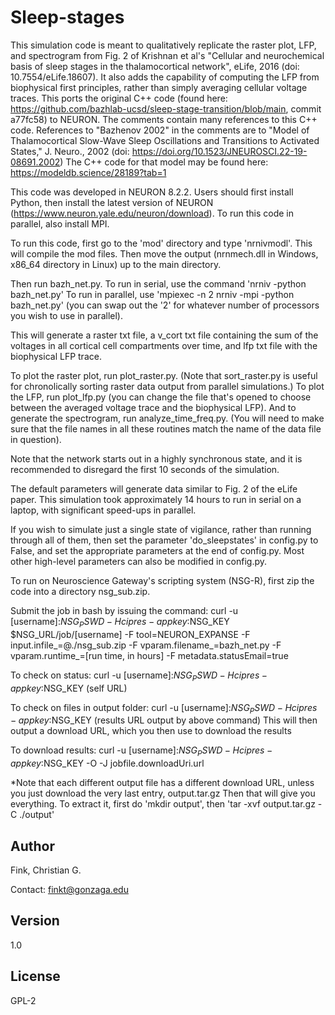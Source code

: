 # Sleep-stages

This simulation code is meant to qualitatively replicate the raster plot, LFP,
and spectrogram from Fig. 2 of Krishnan et al's "Cellular and neurochemical
basis of sleep stages in the thalamocortical network", eLife, 2016 (doi:
10.7554/eLife.18607). It also adds the capability of computing the LFP from
biophysical first principles, rather than simply averaging cellular voltage
traces. This ports the original C++ code (found here:
https://github.com/bazhlab-ucsd/sleep-stage-transition/blob/main, commit a77fc58)
to NEURON. The comments contain many references to this C++ code. References to 
"Bazhenov 2002" in the comments are to "Model of Thalamocortical Slow-Wave Sleep 
Oscillations and Transitions to Activated States," J. Neuro., 2002 
(doi: https://doi.org/10.1523/JNEUROSCI.22-19-08691.2002) The C++ code for that
model may be found here: https://modeldb.science/28189?tab=1

This code was developed in NEURON 8.2.2. Users should first install Python,
then install the latest version of NEURON (https://www.neuron.yale.edu/neuron/download).
To run this code in parallel, also install MPI.

To run this code, first go to the 'mod' directory and type 'nrnivmodl'. 
This will compile the mod files. Then move the output (nrnmech.dll in Windows,
x86\_64 directory in Linux) up to the main directory.

Then run bazh\_net.py. 
To run in serial, use the command 'nrniv -python bazh\_net.py'
To run in parallel, use 'mpiexec -n 2 nrniv -mpi -python bazh\_net.py' 
(you can swap out the '2' for whatever number of processors you wish to use
in parallel).

This will generate a raster txt file, a v\_cort txt file containing the sum of
the voltages in all cortical cell compartments over time, and lfp txt file with
the biophysical LFP trace.

To plot the raster plot, run plot\_raster.py. (Note that sort\_raster.py 
is useful for chronolically sorting raster data output from parallel simulations.)
To plot the LFP, run plot\_lfp.py (you can change the file that's opened to 
choose between the averaged voltage trace and the biophysical LFP). 
And to generate the spectrogram, run analyze\_time\_freq.py. 
(You will need to make sure that the file names in all
these routines match the name of the data file in question).

Note that the network starts out in a highly synchronous state, and it is
recommended to disregard the first 10 seconds of the simulation.

The default parameters will generate data similar to Fig. 2 of the eLife paper.
This simulation took approximately 14 hours to run in serial on a laptop, with
significant speed-ups in parallel.

If you wish to simulate just a single state of vigilance, rather than running
through all of them, then set the parameter 'do\_sleepstates' in config.py to
False, and set the appropriate parameters at the end of config.py.
Most other high-level parameters can also be modified in config.py.

To run on Neuroscience Gateway's scripting system (NSG-R), first zip the code into a directory nsg_sub.zip. 

Submit the job in bash by issuing the command:
curl -u [username]:$NSG_PSWD -H cipres-appkey:$NSG_KEY $NSG_URL/job/[username] -F tool=NEURON_EXPANSE -F input.infile_=@./nsg_sub.zip -F vparam.filename_=bazh_net.py -F vparam.runtime_=[run time, in hours] -F metadata.statusEmail=true

To check on status:
curl -u [username]:$NSG_PSWD -H cipres-appkey:$NSG_KEY (self URL)

To check on files in output folder:
curl -u [username]:$NSG_PSWD -H cipres-appkey:$NSG_KEY (results URL output by above command)
This will then output a download URL, which you then use to download the results

To download results:
curl -u [username]:$NSG_PSWD -H cipres-appkey:$NSG_KEY -O -J jobfile.downloadUri.url

*Note that each different output file has a different download URL, unless you just download the very last entry, output.tar.gz 
Then that will give you everything.
To extract it, first do 'mkdir output', then 'tar -xvf output.tar.gz -C ./output'

## Author

Fink, Christian G.

Contact: finkt@gonzaga.edu

## Version

1.0

## License

GPL-2
